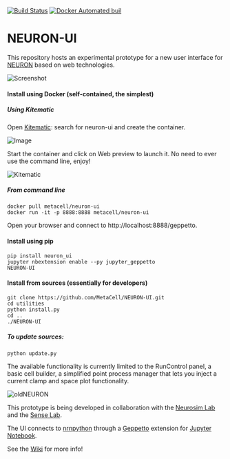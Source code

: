 
[![Build Status](https://travis-ci.org/MetaCell/NEURON-UI.svg?branch=master)](https://travis-ci.org/MetaCell/NEURON-UI)
[![Docker Automated buil](https://img.shields.io/docker/automated/jrottenberg/ffmpeg.svg)](https://hub.docker.com/r/metacell/neuron-ui/)

# NEURON-UI

This repository hosts an experimental prototype for a new user interface for [NEURON](http://www.neuron.yale.edu/neuron/) based on web technologies. 


![Screenshot](https://dl.dropboxusercontent.com/u/7538688/Don%27t%20delete%2C%20used%20in%20wikis%20etc/release034.png)

#### Install using Docker (self-contained, the simplest)

##### Using Kitematic
Open [Kitematic](https://kitematic.com/): search for neuron-ui and create the container.

![Image](https://dl.dropboxusercontent.com/u/7538688/Don%27t%20delete%2C%20used%20in%20wikis%20etc/neuronuiImage.png)

Start the container and click on Web preview to launch it. No need to ever use the command line, enjoy!

![Kitematic](https://dl.dropboxusercontent.com/u/7538688/Don%27t%20delete%2C%20used%20in%20wikis%20etc/kitematic.png)

##### From command line 
```
docker pull metacell/neuron-ui
docker run -it -p 8888:8888 metacell/neuron-ui
```
Open your browser and connect to http://localhost:8888/geppetto.


#### Install using pip
```
pip install neuron_ui
jupyter nbextension enable --py jupyter_geppetto
NEURON-UI
```

#### Install from sources (essentially for developers)
```
git clone https://github.com/MetaCell/NEURON-UI.git
cd utilities
python install.py
cd ..
./NEURON-UI
```
##### To update sources:
```
python update.py
```

The available functionality is currently limited to the RunControl panel, a basic cell builder, a simplified point process manager that lets you inject a current clamp and space plot functionality.

![oldNEURON](https://dl.dropboxusercontent.com/u/7538688/Don%27t%20delete%2C%20used%20in%20wikis%20etc/Screen_Shot_2016-06-15_at_18.06.16.png)

This prototype is being developed in collaboration with the [Neurosim Lab](http://neurosimlab.org/) and the [Sense Lab](https://senselab.med.yale.edu/).

The UI connects to [nrnpython](http://www.neuron.yale.edu/neuron/static/docs/help/neuron/neuron/classes/python.html) through a [Geppetto](http://git.geppetto.org) extension for [Jupyter Notebook](http://jupyter.org/).

See the [Wiki](https://github.com/MetaCell/NEURON-UI/wiki) for more info!
